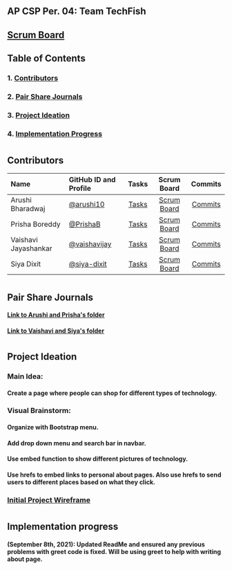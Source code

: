 ## AP CSP Per. 04: Team TechFish

## [Scrum Board](https://github.com/arushi10/flask_portfolio/projects/1)

## Table of Contents
### 1. [Contributors](#contributors)
### 2. [Pair Share Journals](#journals)
### 3. [Project Ideation](#ideation)
### 4. [Implementation Progress](#progress)
#
## Contributors <a id="contributors" name="contributors"></a>
| Name | GitHub ID and Profile | Tasks | Scrum Board | Commits |
|:-----|:----------------------|:-----:|:-----------:|:-------:|
| Arushi Bharadwaj | [@arushi10](https://github.com/arushi10) | [Tasks](https://github.com/arushi10/flask_portfolio/issues/assigned/arushi10) | [Scrum Board](https://github.com/arushi10/flask_portfolio/projects/1) | [Commits](https://github.com/arushi10/flask_portfolio/commits?author=arushi10)
| Prisha Boreddy | [@PrishaB](https://github.com/PrishaB) | [Tasks](https://github.com/arushi10/flask_portfolio/issues/assigned/PrishaB) | [Scrum Board](https://github.com/arushi10/flask_portfolio/projects/1) | [Commits](https://github.com/arushi10/flask_portfolio/commits?author=PrishaB)
| Vaishavi Jayashankar | [@vaishavijay](https://github.com/vaishavijay) | [Tasks](https://github.com/arushi10/flask_portfolio/issues/assigned/vaishavijay) | [Scrum Board](https://github.com/arushi10/flask_portfolio/projects/1) | [Commits](https://github.com/arushi10/flask_portfolio/commits?author=vaishavijay)
| Siya Dixit | [@siya-dixit](https://github.com/siya-dixit) | [Tasks](https://github.com/arushi10/flask_portfolio/issues/assigned/siya-dixit) | [Scrum Board](https://github.com/arushi10/flask_portfolio/projects/1) | [Commits](https://github.com/arushi10/flask_portfolio/commits?author=siya-dixit)
#
## Pair Share Journals <a id="journals" name="journals"></a>
#### [Link to Arushi and Prisha's folder](https://drive.google.com/drive/folders/1lAGEYf1xUNd2nVyBDTbtBG3iw19oqlLf?usp=sharing)
#### [Link to Vaishavi and Siya's folder](https://drive.google.com/drive/folders/1WgWdcEz5cxUhApYIO5JbOppFFExOk9yT?usp=sharing)

#
## Project Ideation <a id="ideation" name="ideation"></a>
### Main Idea:
#### Create a page where people can shop for different types of technology.
### Visual Brainstorm:
#### Organize with Bootstrap menu. 
#### Add drop down menu and search bar in navbar. 
#### Use embed function to show different pictures of technology. 
#### Use hrefs to embed links to personal about pages. Also use hrefs to send users to different places based on what they click.
### [Initial Project Wireframe](https://www.figma.com/file/34Q5XZSHGzzPKVHUDV0Jsl/Untitled?node-id=0%3A1)
#
## Implementation progress <a id="progress" name="progress"></a>
#### (September 8th, 2021): Updated ReadMe and ensured any previous problems with greet code is fixed. Will be using greet to help with writing about page.

